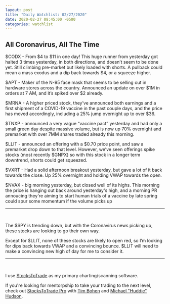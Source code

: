 ```yaml
---
layout: post
title: "Daily Watchlist: 02/27/2020"
date: 2020-02-27 08:45:00 -0500
categories: watchlist
---
```


## All Coronavirus, All The Time

$CODX - From $4 to $11 in one day! This huge runner from yesterday got halted 3 times yesterday, in both directions, and doesn’t seem to be done yet. Still climbing pre-market but likely loaded with shorts. A pullback could mean a mass exodus and a dip back towards $4, or a squeeze higher.

$APT - Maker of the N-95 face mask that seems to be selling out in hardware stores across the country. Announced an update on over $1M in orders at 7 AM, and it’s spiked over $2 already.

$MRNA - A higher priced stock, they’ve announced both earnings and a first shipment of a COVID-19 vaccine in the past couple days, and the price has moved accordingly, including a 25% jump overnight up to over $36.

$TNXP - announced a very vague “vaccine pact” yesterday and had only a small green day despite massive volume, but is now up 70% overnight and premarket with over 7MM shares traded already this morning.

$LLIT - announced an offering with a $0.70 price point, and saw a premarket drop down to that level. However, we’ve seen offerings spike stocks (most recently $GNPX) so with this stock in a longer term downtrend, shorts could get squeezed.

$VXRT - Had a solid afternoon breakout yesterday, but gave a lot of it back towards the close. Up 25% overnight and holding VWAP towards the open.

$NVAX - big morning yesterday, but closed well of its highs. This morning the price is hanging out back around yesterday's high, and a morning PR annoucing they're aiming to start human trials of a vaccine by late spring could spur some momentum if the volume picks up

---
<br/>

The $SPY is trending down, but with the Coronavirus news picking up, these stocks are looking to go their own way.

Except for $LLIT, none of these stocks are likely to open red, so I’m looking for dips back towards VWAP and a convincing bounce. $LLIT will need to make a convincing new high of day for me to consider it.

---
<br/>

I use [StocksToTrade](https://stockstotrade.com) as my primary charting/scanning software.

If you're looking for mentorpship to take your trading to the next level, check out [StocksToTrade Pro](https://stockstotrade.com/pro) with [Tim Bohen](https://twitter.com/tbohen) and [Michael "Huddie" Hudson](https://twitter.com/mikehuddie).

